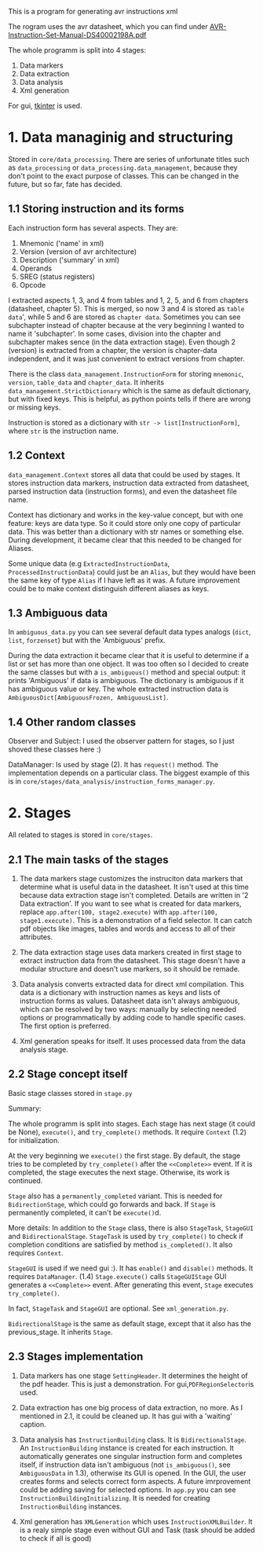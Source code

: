 This is a program for generating avr instructions xml

The rogram uses the avr datasheet, which you can find under [AVR-Instruction-Set-Manual-DS40002198A.pdf](https://ww1.microchip.com/downloads/en/DeviceDoc/AVR-InstructionSet-Manual-DS40002198.pdf)

The whole programm is split into 4 stages:

1. Data markers
2. Data extraction
3. Data analysis
4. Xml generation

For gui, [tkinter](https://docs.python.org/3/library/tkinter.html) is used.

# 1. Data managinig and structuring

Stored in `core/data_processing`.
There are series of unfortunate titles such as `data_processing` or `data_processing.data_management`,
because they don't point to the exact purpose of classes. This can be changed in
the future, but so far, fate has decided.

## 1.1 Storing instruction and its forms

Each instruction form has several aspects. They are:

1. Mnemonic ('name' in xml)
2. Version (version of avr architecture)
3. Description ('summary' in xml)
4. Operands
5. SREG (status registers)
6. Opcode

I extracted aspects 1, 3, and 4 from tables and 1, 2, 5, and 6 from chapters (datasheet,
chapter 5). This is merged, so now 3 and 4 is stored as `table data`', while 5 and
6  are stored as `chapter data`. Sometimes you can see subchapter instead of chapter
because at the very beginning I wanted to name it 'subchapter'. In some cases, division
into the chapter and subchapter makes sence (in the data extraction stage). Even
though 2 (version) is extracted from a chapter, the version is chapter-data independent,
and it was just convenient to extract versions from chapter.

There is the class `data_management.InstructionForm` for storing `mnemonic`, `version`,
`table_data` and `chapter_data`. It inherits `data_management.StrictDictionary`
which is the same as default dictionary, but with fixed keys. This is helpful,
as python points tells if there are wrong or missing keys.

Instruction is stored as a dictionary with `str -> list[InstructionForm]`, where
`str` is the instruction name.

## 1.2 Context

`data_management.Context` stores all data that could be used by stages. It stores
instruction data markers, instruction data extracted from datasheet, parsed instruction
data (instruction forms), and even the datasheet file name.

Context has dictionary and works in the key-value concept, but with one feature:
keys are data type. So it could store only one copy of particular data. This was
better than a dictionary with str names or something else. During development, it
became clear that this needed to be changed for Aliases.

Some unique data (e.g `ExtractedInstructionData`, `ProcessedInstructionData`) could
just be an `Alias`, but they would have been the same key of type `Alias` if I have
left as it was. A future improvement could be to make context distinguish different
aliases as keys.

## 1.3 Ambiguous data

In `ambiguous_data.py` you can see several default data types analogs (`dict`,
`list`, `forzenset`) but with the 'Ambiguous' prefix.

During the data extraction it became clear that it is useful to determine if a list
or set has more than one object. It was too often so I decided to create the same
classes but with a `is_ambiguous()` method and special output: it prints 'Ambiguous'
if data is ambiguous. The dictionary is ambiguous if it has ambiguous value or key.
The whole extracted instruction data is `AmbiguousDict[AmbiguousFrozen, AmbiguousList]`.

## 1.4 Other random classes

Observer and Subject:
I used the observer pattern for stages, so I just shoved these classes here :)

DataManager:
Is used by stage (2). It has `request()` method. The implementation depends on a
particular class. The biggest example of this is in `core/stages/data_analysis/instruction_forms_manager.py`.

# 2. Stages

All related to stages is stored in `core/stages`.

## 2.1 The main tasks of the stages

1. The data markers stage customizes the instruciton data markers that determine
   what is useful data in the datasheet. It isn't used at this time because data extraction
   stage isn't completed. Details are written in '2 Data extraction'. If you want to
   see what is created for data markers, replace `app.after(100, stage2.execute)` with
   `app.after(100, stage1.execute)`. This is a demonstration of a field selector. It
   can catch pdf objects like images, tables and words and access to all of their attributes.

2. The data extraction stage uses data markers created in first stage to extract
   instruction data from the datasheet. This stage doesn't have a modular structure
   and doesn't use markers, so it should be remade.

3. Data analysis converts extracted data for direct xml compilation. This data is
   a dictionary with instruction names as keys and lists of instruction forms as values.
   Datasheet data isn't always ambiguous, which can be resolved by two ways: manually
   by selecting needed options or programmatically by adding code to handle specific
   cases. The first option is preferred.

4. Xml generation speaks for itself. It uses processed data from the data analysis
   stage.

## 2.2 Stage concept itself

Basic stage classes stored in `stage.py`

Summary:

The whole programm is split into stages. Each stage has next stage (it could be None),
`execute()`, and `try_complete()` methods. It require `Context` (1.2) for initialization.

At the very beginning we `execute()` the first stage. By default, the stage tries
to be completed by `try_complete()` after the `<<Complete>>` event. If it is completed,
the stage executes the next stage. Otherwise, its work is continued.

`Stage` also has a `permanently_completed` variant. This is needed for `BidirectionStage`,
which could go forwards and back. If `Stage` is permanently completed, it can't be
`execute()`d.

More details:
In addition to the `Stage` class, there is also `StageTask`, `StageGUI` and `BidirectionalStage`.
`StageTask` is used by `try_complete()` to check if completion conditions are satisfied
by method `is_completed()`. It also requires `Context`.

`StageGUI` is used if we need gui :). It has `enable()` and `disable()` methods.
It requires `DataManager`. (1.4) `Stage.execute()` calls `StageGUIStage` GUI generates
a `<<Complete>>` event. After generating this event, `Stage` executes `try_complete()`.

In fact, `StageTask` and `StageGUI` are optional. See `xml_generation.py`.

`BidirectionalStage` is the same as default stage, except that it also has the previous_stage.
It inherits `Stage`.

## 2.3 Stages implementation

1. Data markers has one stage `SettingHeader`. It determines the height of the pdf
   header. This is just a demonstration. For gui,`PDFRegionSelector`is used.

2. Data extraction has one big process of data extraction, no more. As I mentioned
   in 2.1, it could be cleaned up. It has gui with a 'waiting' caption.

3. Data analysis has `InstructionBuilding` class. It is `BidirectionalStage`. An
   `InstructionBuilding` instance is created for each instruction. It automatically
   generates one singular instruction form and completes itself, if instruction data
   isn't ambiguous (not `is_ambiguous()`, see `AmbiguousData` in 1.3), otherwise its
   GUI is opened. In the GUI, the user creates forms and selects correct form aspects.
   A future imrprovement could be adding saving for selected options. In `app.py` you
   can see `InstructionBuildingInitializing`. It is needed for creating `InstructionBuilding`
   instances.

4. Xml generation has `XMLGeneration` which uses `InstructionXMLBuilder`. It is a
   realy simple stage even without GUI and Task (task should be added to check if all
   is good)

